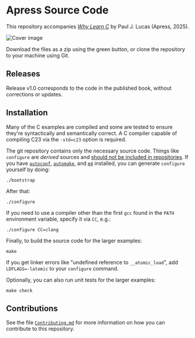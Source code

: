 # Apress Source Code

This repository accompanies [*Why Learn C*](https://www.link.springer.com/book/10.1007/%eisbn%) by Paul J. Lucas (Apress, 2025).

[comment]: #cover
![Cover image](%isbn%.jpg)

Download the files as a zip using the green button, or clone the repository to your machine using Git.

## Releases

Release v1.0 corresponds to the code in the published book, without corrections or updates.

## Installation

Many of the C examples are compiled
and some are tested
to ensure they're syntactically
and semantically
correct.
A C compiler capable of compiling C23
via the `-std=c23` option is required.

The git repository contains only the necessary source code.
Things like `configure` are _derived_ sources and
[should not be included in repositories](http://stackoverflow.com/a/18732931).
If you have
[`autoconf`](https://www.gnu.org/software/autoconf/),
[`automake`](https://www.gnu.org/software/automake/),
and
[`m4`](https://www.gnu.org/software/m4/)
installed,
you can generate `configure` yourself by doing:

    ./bootstrap

After that:

    ./configure

If you need to use a compiler
other than the first `gcc`
found in the `PATH` environment variable,
specify it via `CC`, e.g.:

    ./configure CC=clang

Finally,
to build
the source code
for the larger examples:

    make

If you get linker errors
like "undefined reference to `__atomic_load`",
add `LDFLAGS=-latomic`
to your `configure` command.

Optionally,
you can also run unit tests
for the larger examples:

    make check

## Contributions

See the file
[`Contributing.md`](https://github.com/Apress/Why-Learn-C/blob/main/Contributing.md)
for more information
on how you can contribute
to this repository.
